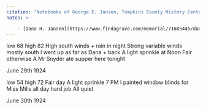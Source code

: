 ```yaml
---
citation: "Notebooks of George E. Jansen, Tompkins County History Center."
notes: >-

    - [Dana H. Jansen](https://www.findagrave.com/memorial/71685445/dana-h-jansen) (1861 to 24 Oct 1932)
---
```


low  68 high 82  High south winds + rain in night  Strong variable winds mostly south  I went up as far as Dana + back  A light sprinkle at Noon  Fair otherwise  A Mr Snyder ate supper here tonight

June 29th 1924

low 54 high 72  Fair day  A light sprinkle 7 PM  I painted window blinds for Miss Mills all day hard job  All quiet

June 30th 1924


